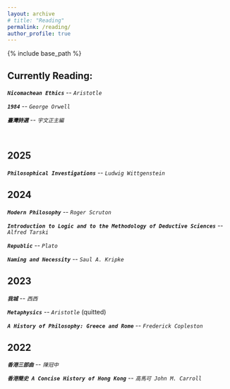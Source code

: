 ```yaml
---
layout: archive
# title: "Reading"
permalink: /reading/
author_profile: true
---
```


{% include base_path %}

## Currently Reading:

***`Nicomachean Ethics`***  --  *`Aristotle`*

***`1984`***  --  *`George Orwell`*

***`臺灣詩選`*** --  *`宇文正主編`*

&nbsp;

## 2025

***`Philosophical Investigations`***  --  *`Ludwig Wittgenstein`*

## 2024

***`Modern Philosophy`***  --  *`Roger Scruton`*

***`Introduction to Logic and to the Methodology of Deductive Sciences`***  --  *`Alfred Tarski`*

***`Republic`***  --  *`Plato`*

***`Naming and Necessity`*** -- *`Saul A. Kripke`*

## 2023

***`我城`***  --  *`西西`*

***`Metaphysics`***  --  *`Aristotle`* (quitted)

***`A History of Philosophy: Greece and Rome`***  --  *`Frederick Copleston`*

## 2022

***`香港三部曲`***  --  *`陳冠中`*

***`香港簡史 A Concise History of Hong Kong`***  --  *`高馬可 John M. Carroll`*